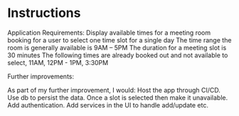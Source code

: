 # Instructions


Application Requirements:
Display available times for a meeting room booking for a user to select one time slot for a single day
The time range the room is generally available is 9AM – 5PM
The duration for a meeting slot is 30 minutes
The following times are already booked out and not available to select, 11AM, 12PM - 1PM, 3:30PM

Further improvements:

As part of my further improvement, I would:
Host the app through CI/CD. 
Use db to persist the data. 
Once a slot is selected then make it unavailable. 
Add authentication. 
Add services in the UI to handle add/update etc.
